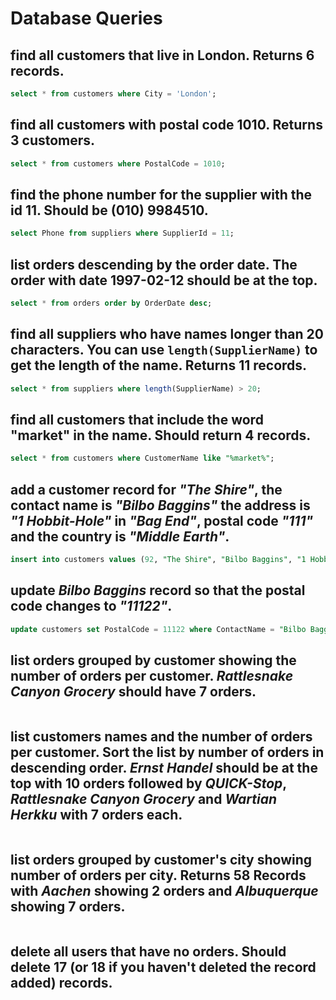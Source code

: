 # Database Queries

## find all customers that live in London. Returns 6 records.

```SQL
select * from customers where City = 'London';
```

## find all customers with postal code 1010. Returns 3 customers.

```SQL
select * from customers where PostalCode = 1010;
```

## find the phone number for the supplier with the id 11. Should be (010) 9984510.

```SQL
select Phone from suppliers where SupplierId = 11;
```

## list orders descending by the order date. The order with date 1997-02-12 should be at the top.

```SQL
select * from orders order by OrderDate desc;
```

## find all suppliers who have names longer than 20 characters. You can use `length(SupplierName)` to get the length of the name. Returns 11 records.

```SQL
select * from suppliers where length(SupplierName) > 20;
```

## find all customers that include the word "market" in the name. Should return 4 records.

```SQL
select * from customers where CustomerName like "%market%";
```

## add a customer record for _"The Shire"_, the contact name is _"Bilbo Baggins"_ the address is _"1 Hobbit-Hole"_ in _"Bag End"_, postal code _"111"_ and the country is _"Middle Earth"_.

```SQL
insert into customers values (92, "The Shire", "Bilbo Baggins", "1 Hobbit-Hole", "Bag End", 111, "Middle Earth");
```

## update _Bilbo Baggins_ record so that the postal code changes to _"11122"_.

```SQL
update customers set PostalCode = 11122 where ContactName = "Bilbo Baggins";
```

## list orders grouped by customer showing the number of orders per customer. _Rattlesnake Canyon Grocery_ should have 7 orders.

```SQL

```

## list customers names and the number of orders per customer. Sort the list by number of orders in descending order. _Ernst Handel_ should be at the top with 10 orders followed by _QUICK-Stop_, _Rattlesnake Canyon Grocery_ and _Wartian Herkku_ with 7 orders each.

```SQL

```

## list orders grouped by customer's city showing number of orders per city. Returns 58 Records with _Aachen_ showing 2 orders and _Albuquerque_ showing 7 orders.

```SQL

```

## delete all users that have no orders. Should delete 17 (or 18 if you haven't deleted the record added) records.

```SQL

```